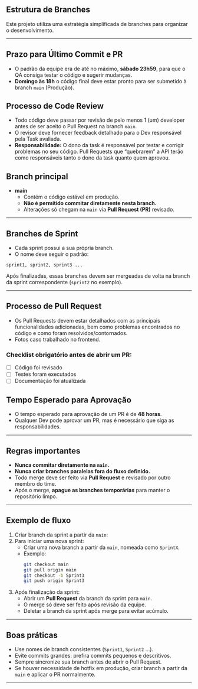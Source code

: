 ## Estrutura de Branches

Este projeto utiliza uma estratégia simplificada de branches para organizar o desenvolvimento.

----

## Prazo para Último Commit e PR

- O padrão da equipe era de até no máximo, **sábado 23h59**, para que o QA consiga testar o código e sugerir mudanças. 
- **Domingo às 18h** o código final deve estar pronto para ser submetido à branch `main` (Produção).

## Processo de Code Review

- Todo código deve passar por revisão de pelo menos 1 (um) developer antes de ser aceito o Pull Request na branch `main`.
- O revisor deve fornecer feedback detalhado para o Dev responsável pela Task avaliada.
- **Responsabilidade:** O dono da task é responsável por testar e corrigir problemas no seu código. Pull Requests que “quebrarem” a API terão como responsáveis tanto o dono da task quanto quem aprovou.

## Branch principal

- **main**  
  - Contém o código estável em produção.  
  - **Não é permitido commitar diretamente nesta branch.**  
  - Alterações só chegam na `main` via **Pull Request (PR)** revisado.  

---

## Branches de Sprint

- Cada sprint possui a sua própria branch.  
- O nome deve seguir o padrão:

```
sprint1, sprint2, sprint3 ...
```
Após finalizadas, essas branches devem ser mergeadas de volta na branch da sprint correspondente (`sprint2` no exemplo).  

---

## Processo de Pull Request

- Os Pull Requests devem estar detalhados com as principais funcionalidades adicionadas, bem como problemas encontrados no código e como foram resolvidos/contornados.
- Fotos caso trabalhado no frontend.

### Checklist obrigatório antes de abrir um PR:

- [ ] Código foi revisado
- [ ] Testes foram executados
- [ ] Documentação foi atualizada

## Tempo Esperado para Aprovação

- O tempo esperado para aprovação de um PR é de **48 horas**.
- Qualquer Dev pode aprovar um PR, mas é necessário que siga as responsabilidades.

---

## Regras importantes

- **Nunca commitar diretamente na `main`.**  
- **Nunca criar branches paralelas fora do fluxo definido.**  
- Todo merge deve ser feito via **Pull Request** e revisado por outro membro do time.  
- Após o merge, **apague as branches temporárias** para manter o repositório limpo.  

---

## Exemplo de fluxo

1. Criar branch da sprint a partir da `main`:  
3. Para iniciar uma nova sprint:  
   - Criar uma nova branch a partir da `main`, nomeada como `SprintX`.  
   - Exemplo:  
     ```bash
     git checkout main
     git pull origin main
     git checkout -b Sprint3
     git push origin Sprint3
     ```
4. Após finalização da sprint:  
   - Abrir um **Pull Request** da branch da sprint para `main`.  
   - O merge só deve ser feito após revisão da equipe.  
   - Deletar a branch da sprint após merge para evitar acúmulo.  

---

## Boas práticas

- Use nomes de branch consistentes (`Sprint1`, `Sprint2` …).  
- Evite commits grandes: prefira commits pequenos e descritivos.  
- Sempre sincronize sua branch antes de abrir o Pull Request.  
- Se houver necessidade de hotfix em produção, criar branch a partir da `main` e aplicar o PR normalmente.  

---
